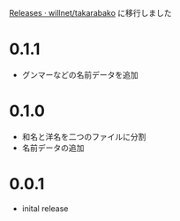 [Releases · willnet/takarabako](https://github.com/willnet/takarabako/releases) に移行しました


# 0.1.1

* グンマーなどの名前データを追加

# 0.1.0

* 和名と洋名を二つのファイルに分割
* 名前データの追加

# 0.0.1

* inital release

